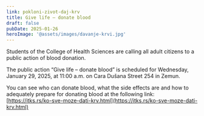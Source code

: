```yaml
---
link: pokloni-zivot-daj-krv
title: Give life – donate blood
draft: false
pubDate: 2025-01-26
heroImage: '@assets/images/davanje-krvi.jpg'
---
```

Students of the College of Health Sciences are calling all adult citizens to a public action of blood donation.

The public action “Give life – donate blood” is scheduled for Wednesday, January 29, 2025, at 11:00 a.m. on Cara Dušana Street 254 in Zemun.

You can see who can donate blood, what the side effects are and how to adequately prepare for donating blood at the following link:  [https://itks.rs/ko-sve-moze-dati-krv.html](https://itks.rs/ko-sve-moze-dati-krv.html)

